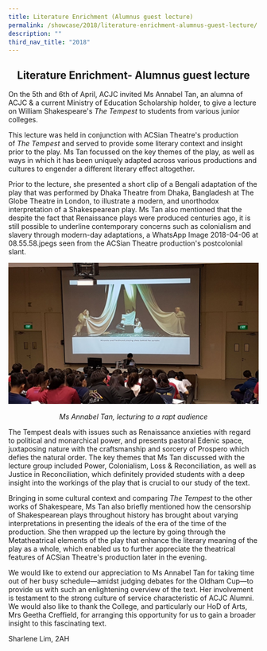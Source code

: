 ```yaml
---
title: Literature Enrichment (Alumnus guest lecture)
permalink: /showcase/2018/literature-enrichment-alumnus-guest-lecture/
description: ""
third_nav_title: "2018"
---
```

## <center> Literature Enrichment- Alumnus guest lecture </center>

On the 5th and 6th of April, ACJC invited Ms Annabel Tan, an alumna of ACJC &amp; a current Ministry of Education Scholarship holder, to give a lecture on William Shakespeare's&nbsp;_The Tempest_&nbsp;to students from various junior colleges.

This lecture was held in conjunction with ACSian Theatre's production of&nbsp;_The Tempest_&nbsp;and served to provide some literary context and insight prior to the play. Ms Tan focussed on the key themes of the play, as well as ways in which it has been uniquely adapted across various productions and cultures to engender a different literary effect altogether.

Prior to the lecture, she presented a short clip of a Bengali adaptation of the play that was performed by Dhaka Theatre from Dhaka, Bangladesh at The Globe Theatre in London, to illustrate a modern, and unorthodox interpretation of a Shakespearean play. Ms Tan also mentioned that the despite the fact that Renaissance plays were produced centuries ago, it is still possible to underline contemporary concerns such as colonialism and slavery through modern-day adaptations, a
WhatsApp Image 2018-04-06 at 08.55.58.jpegs seen from the ACSian Theatre production's postcolonial slant.

![](/images/WhatsApp%20Image%202018%2004-06%20at%200855%2058.jpeg)

_<center> Ms Annabel Tan, lecturing to a rapt audience</center>_

The Tempest&nbsp;deals with issues such as Renaissance anxieties with regard to political and monarchical power, and presents pastoral Edenic space, juxtaposing nature with the craftsmanship and sorcery of Prospero which defies the natural order. The key themes that Ms Tan discussed with the lecture group included Power, Colonialism, Loss &amp; Reconciliation, as well as Justice in Reconciliation, which definitely provided students with a deep insight into the workings of the play that is crucial to our study of the text.

Bringing in some cultural context and comparing&nbsp;_The Tempest_&nbsp;to the other works of Shakespeare, Ms Tan also briefly mentioned how the censorship of Shakespearean plays throughout history has brought about varying interpretations in presenting the ideals of the era of the time of the production. She then wrapped up the lecture by going through the Metatheatrical elements of the play that enhance the literary meaning of the play as a whole, which enabled us to further appreciate the theatrical features of ACSian Theatre's production later in the evening.

We would like to extend our appreciation to Ms Annabel Tan for taking time out of her busy schedule—amidst judging debates for the Oldham Cup—to provide us with such an enlightening overview of the text. Her involvement is testament to the strong culture of service characteristic of ACJC Alumni. We would also like to thank the College, and particularly our HoD of Arts, Mrs Geetha Creffield, for arranging this opportunity for us to gain a broader insight to this fascinating text.

Sharlene Lim, 2AH